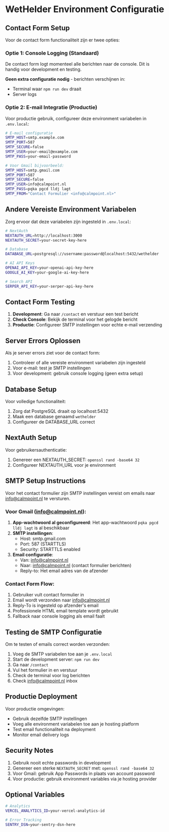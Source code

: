 # WetHelder Environment Configuratie

## Contact Form Setup

Voor de contact form functionaliteit zijn er twee opties:

### Optie 1: Console Logging (Standaard)
De contact form logt momenteel alle berichten naar de console. Dit is handig voor development en testing.

**Geen extra configuratie nodig** - berichten verschijnen in:
- Terminal waar `npm run dev` draait
- Server logs

### Optie 2: E-mail Integratie (Productie)
Voor productie gebruik, configureer deze environment variabelen in `.env.local`:

```bash
# E-mail configuratie
SMTP_HOST=smtp.example.com
SMTP_PORT=587
SMTP_SECURE=false
SMTP_USER=your-email@example.com
SMTP_PASS=your-email-password

# Voor Gmail bijvoorbeeld:
SMTP_HOST=smtp.gmail.com
SMTP_PORT=587
SMTP_SECURE=false
SMTP_USER=info@calmpoint.nl
SMTP_PASS=pqka pgcd lldj lagt
SMTP_FROM="Contact Formulier <info@calmpoint.nl>"
```

## Andere Vereiste Environment Variabelen

Zorg ervoor dat deze variabelen zijn ingesteld in `.env.local`:

```bash
# NextAuth
NEXTAUTH_URL=http://localhost:3000
NEXTAUTH_SECRET=your-secret-key-here

# Database
DATABASE_URL=postgresql://username:password@localhost:5432/wethelder

# AI API Keys
OPENAI_API_KEY=your-openai-api-key-here
GOOGLE_AI_KEY=your-google-ai-key-here

# Search API
SERPER_API_KEY=your-serper-api-key-here
```

## Contact Form Testing

1. **Development**: Ga naar `/contact` en verstuur een test bericht
2. **Check Console**: Bekijk de terminal voor het gelogde bericht
3. **Productie**: Configureer SMTP instellingen voor echte e-mail verzending

## Server Errors Oplossen

Als je server errors ziet voor de contact form:
1. Controleer of alle vereiste environment variabelen zijn ingesteld
2. Voor e-mail: test je SMTP instellingen
3. Voor development: gebruik console logging (geen extra setup)

## Database Setup

Voor volledige functionaliteit:
1. Zorg dat PostgreSQL draait op localhost:5432
2. Maak een database genaamd `wethelder`
3. Configureer de DATABASE_URL correct

## NextAuth Setup

Voor gebruikersauthenticatie:
1. Genereer een NEXTAUTH_SECRET: `openssl rand -base64 32`
2. Configureer NEXTAUTH_URL voor je environment 

## SMTP Setup Instructions

Voor het contact formulier zijn SMTP instellingen vereist om emails naar info@calmpoint.nl te versturen.

### Voor Gmail (info@calmpoint.nl):

1. **App-wachtwoord al geconfigureerd**: Het app-wachtwoord `pqka pgcd lldj lagt` is al beschikbaar
2. **SMTP instellingen**: 
   - Host: smtp.gmail.com
   - Port: 587 (STARTTLS)
   - Security: STARTTLS enabled
3. **Email configuratie**:
   - Van: info@calmpoint.nl
   - Naar: info@calmpoint.nl (contact formulier berichten)
   - Reply-to: Het email adres van de afzender

### Contact Form Flow:
1. Gebruiker vult contact formulier in
2. Email wordt verzonden naar info@calmpoint.nl
3. Reply-To is ingesteld op afzender's email
4. Professionele HTML email template wordt gebruikt
5. Fallback naar console logging als email faalt

## Testing de SMTP Configuratie

Om te testen of emails correct worden verzonden:

1. Voeg de SMTP variabelen toe aan je `.env.local`
2. Start de development server: `npm run dev`
3. Ga naar `/contact`
4. Vul het formulier in en verstuur
5. Check de terminal voor log berichten
6. Check info@calmpoint.nl inbox

## Productie Deployment

Voor productie omgevingen:
- Gebruik dezelfde SMTP instellingen
- Voeg alle environment variabelen toe aan je hosting platform
- Test email functionaliteit na deployment
- Monitor email delivery logs

## Security Notes

1. Gebruik nooit echte passwords in development
2. Genereer een sterke `NEXTAUTH_SECRET` met: `openssl rand -base64 32`
3. Voor Gmail: gebruik App Passwords in plaats van account password
4. Voor productie: gebruik environment variables via je hosting provider

## Optional Variables

```bash
# Analytics
VERCEL_ANALYTICS_ID=your-vercel-analytics-id

# Error Tracking
SENTRY_DSN=your-sentry-dsn-here
``` 